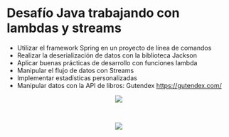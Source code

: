 # Desafío Java trabajando con lambdas y streams

- Utilizar el framework Spring en un proyecto de línea de comandos
- Realizar la deserialización de datos con la biblioteca Jackson
- Aplicar buenas prácticas de desarrollo con funciones lambda
- Manipular el flujo de datos con Streams
- Implementar estadísticas personalizadas
- Manipular datos con la API de libros: Gutendex https://gutendex.com/
  
<p align="center">
<img src="https://github.com/Orliluq/desafio/assets/122529721/0b660ea0-f5af-4147-9b4b-375c0156a7b6"/>
</p>
</br>
<p align="center">
<img src="https://github.com/Orliluq/desafio/assets/122529721/82cdaa99-4bf3-43fb-bc82-baa3d6478c43"/>
</p>
